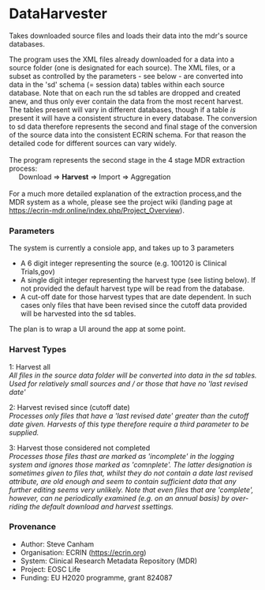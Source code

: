 # DataHarvester
Takes downloaded source files and loads their data into the mdr's source databases.

The program uses the XML files already downloaded for a data into a source folder (one is designated for each source). The XML files, or a subset as controlled by the parameters - see below - are converted into data in the 'sd' schema (= session data) tables within each source database. Note that on each run the sd tables are dropped and created anew, and thus only ever contain the data from the most recent harvest. The tables present will vary in different databases, though if a table *is* present it will have a consistent structure in every database. The conversion to sd data therefore represents the second and final stage of the conversion of the source data into the consistent ECRIN schema. For that reason the detailed code for different sources can vary widely. <br/><br/>
The program represents the second stage in the 4 stage MDR extraction process:<br/>
&nbsp;&nbsp;&nbsp;&nbsp;&nbsp;Download => **Harvest** => Import => Aggregation<br/><br/>
For a much more detailed explanation of the extraction process,and the MDR system as a whole, please see the project wiki (landing page at https://ecrin-mdr.online/index.php/Project_Overview).<br/>

### Parameters
The system is currently a consiole app, and takes up to 3 parameters
* A 6 digit integer representing the source (e.g. 100120 is Clinical Trials,gov)
* A single digit integer representing the harvest type (see listing below). If not provided the default harvest type will be read from the database.
* A cut-off date for those harvest types that are date dependent. In such cases only files that have been revised since the cutoff data provided will be harvested into the sd tables.

The plan is to wrap a UI around the app at some point.

### Harvest Types
1: Harvest all<br/>
*All files in the source data folder will be converted into data in the sd tables. Used for relatively small sources and / or those that have no 'last revised date'*

2: Harvest revised since (cutoff date)<br/>
*Processes only files that have a 'last revised date' greater than the cutoff date given. Harvests of this type therefore require a third parameter to be supplied.*

3: Harvest those considered not completed<br/>
*Processes those files thast are marked as 'incomplete' in the logging system and ignores those marked as 'comnplete'. The latter designation is sometimes given to files that, whilst they do not contain a date last revised attribute, are old enough and seem to contain sufficient data that any further editing seems very unlikely. Note that even files that are 'complete', however, can ne periodically examined (e.g. on an annual basis) by over-riding the default download and harvest ssettings.*

### Provenance
* Author: Steve Canham
* Organisation: ECRIN (https://ecrin.org)
* System: Clinical Research Metadata Repository (MDR)
* Project: EOSC Life
* Funding: EU H2020 programme, grant 824087

